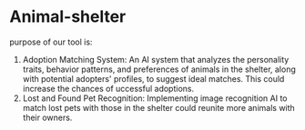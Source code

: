 # Animal-shelter
purpose of our tool is: 
1. Adoption Matching System: An AI system that analyzes the personality traits, behavior patterns, and preferences of animals in the shelter, along with potential adopters' profiles, to suggest ideal matches. This could increase the chances of uccessful adoptions.
2. Lost and Found Pet Recognition: Implementing image recognition AI to match lost pets with those in the shelter could reunite more animals with their owners.
